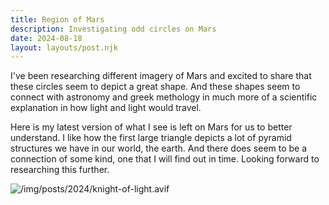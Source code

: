 ```yaml
---
title: Region of Mars
description: Investigating odd circles on Mars
date: 2024-08-18
layout: layouts/post.njk
---
```


I've been researching different imagery of Mars and excited to share that these circles seem to depict a great shape. And these shapes seem to connect with astronomy and greek methology in much more of a scientific explanation in how light and light would travel.

Here is my latest version of what I see is left on Mars for us to better understand. I like how the first large triangle depicts a lot of pyramid structures we have in our world, the earth. And there does seem to be a connection of some kind, one that I will find out in time. Looking forward to researching this further.

![/img/posts/2024/knight-of-light.avif](/img/posts/2024/knight-of-light.avif)
